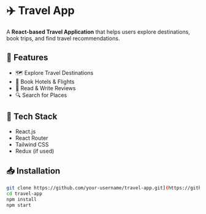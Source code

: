 # ✈️ Travel App  

A **React-based Travel Application** that helps users explore destinations, book trips, and find travel recommendations.  

## 🚀 Features  
- 🗺️ Explore Travel Destinations  
- 🏨 Book Hotels & Flights  
- 📝 Read & Write Reviews  
- 🔍 Search for Places  

## 📌 Tech Stack  
- React.js  
- React Router  
- Tailwind CSS  
- Redux (if used)  

## 📥 Installation  
```sh
git clone https://github.com/your-username/travel-app.git](https://github.com/JinasMuhammed/Travel-App.git  
cd travel-app  
npm install  
npm start  
